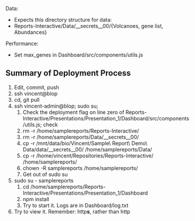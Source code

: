 Data:
* Expects this directory structure for data:
* Reports-Interactive/Data/__secrets__00/{Volcanoes, gene list, Abundances}

Performance:
* Set max_genes in Dashboard/src/components/utils.js

## Summary of Deployment Process

1. Edit, commit, push
2. ssh vincent@blop
3. cd, git pull
4. ssh vincent-admin@blop; sudo su;
    1. Check the deployment flag on line zero of Reports-Interactive/Presentations/Presentation_1/Dashboard/src/components/utils.js; check
    2. rm -r /home/samplereports/Reports-Interactive/
    3. rm -r /home/samplereports/Data/__secrets__00/
    4. cp -r /mnt/data/bio/Vincent/Sample\ Report\ Demo\ Data/data/__secrets__00/ /home/samplereports/Data/
    5. cp -r /home/vincent/Repositories/Reports-Interactive/ /home/samplereports/
    6. chown -R samplereports /home/samplereports/
    7. Get out of sudo su
5. sudo su - samplereports
    1. cd /home/samplereports/Reports-Interactive/Presentations/Presentation_1/Dashboard
    2. npm install
    3. Try to start it. Logs are in Dashboard/log.txt
6. Try to view it. Remember: http**s**, rather than http